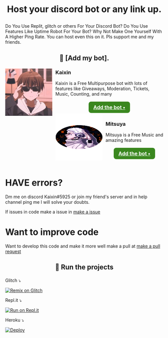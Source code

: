# <p align="center">Host your discord bot or any link up.</p>
Do You Use Replit, glitch or others For Your Discord Bot? Do You Use Features Like Uptime Robot For Your Bot? Why Not Make One Yourself With A Higher Ping Rate. You can host even this on it. Pls support me and my friends. 

## <p align="center">:robot: [Add my bot].</p>
<img width="150" height="150" align="left" style="float: left; margin: 0 10px 0 0;" alt="Green bot" src="https://github.com/Mitsuya-Bot/hosting-bot/blob/main/img/Kaixin.jpg">
    <h3>Kaixin</h3>
    <p>Kaixin is a Free Multipurpose bot with lots of features like Giveaways, Moderation, Tickets, Music, Counting, and many
<br>
<div class="flex" style="display: flex;justify-content: center;flex-wrap: wrap;">
            <a target="_blank" onclick="trackCampaignWebClick('', 'description');" style="  margin: 2px 5px;
                padding: 8px 15px;
                background-color: #3A871F;
                color: white;
                border-radius: 8px;
                font-size: 16px;
                font-weight: bold;" rel="nofollow" class="blue-btn" href="https://discord.com/oauth2/authorize?client_id=904032472755499099&permissions=327558298918&scope=bot"> Add the bot •</a>
        </div>
 <img width="150" height="150" align="left" style="float: left; margin: 0 10px 0 0;" alt="Green bot" src="https://github.com/Mitsuya-Bot/hosting-bot/blob/main/img/hallowen.png">
    <h3>Mitsuya</h3>
    <p>Mitsuya is a Free Music and amazing features
<br>
<div class="flex" style="display: flex;justify-content: center;flex-wrap: wrap;">
            <a target="_blank" onclick="trackCampaignWebClick('', 'description');" style="  margin: 2px 5px;
                padding: 8px 15px;
                background-color: #3A871F;
                color: white;
                border-radius: 8px;
                font-size: 16px;
                font-weight: bold;" rel="nofollow" class="blue-btn" href="https://discord.com/oauth2/authorize?client_id=854995760105652254&permissions=3209216&scope=bot"> Add the bot •</a>
        </div>
    </center>
 <br>
 
# HAVE errors? 

Dm me on discord Kaixin#5925 or join my friend's server and in help channel ping me I will solve your doubts.

If issues in code make a issue in [make a issue](https://github.com/Mitsuya-Bot/hosting-bot/issues)

# Want to improve code

Want to develop this code and make it more well make a pull at [make a pull request](https://github.com/Mitsuya-Bot/hosting-bot/pulls)

## <p align="center">💨 Run the projects</p>
Glitch ⤵

[![Remix on Glitch](https://cdn.glitch.com/2703baf2-b643-4da7-ab91-7ee2a2d00b5b%2Fremix-button.svg)](https://glitch.com/edit/#!/import/github.com/Mitsuya-Bot/hosting-bot)

Repl.it ⤵

[![Run on Repl.it](https://repl.it/badge/github/compteccharan/discord-hosting-bot)](https://github.com/Mitsuya-Bot/hosting-bot)

Heroku ⤵

[![Deploy](https://www.herokucdn.com/deploy/button.svg)](https://heroku.com/deploy?template=https://github.com/Mitsuya-Bot/hosting-bot)

